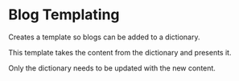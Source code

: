 # Blog Templating

Creates a template so blogs can be added to a dictionary. 

This template takes the content from the dictionary and presents it.

Only the dictionary needs to be updated with the new content.
